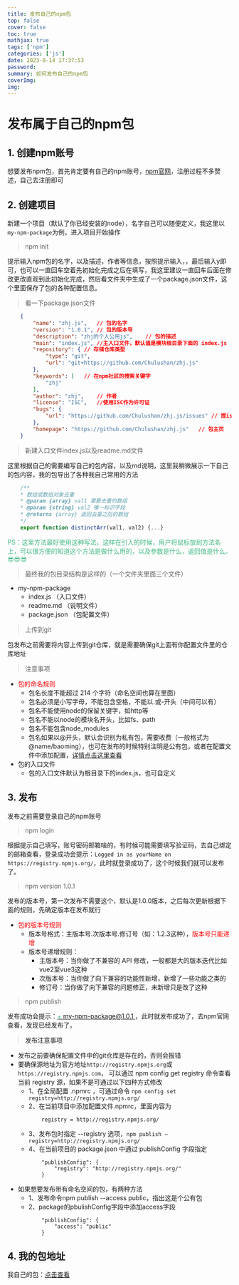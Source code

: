 ```yaml
---
title: 发布自己的npm包
top: false
cover: false
toc: true
mathjax: true
tags: ['npm']
categories: ['js']
date: 2023-8-14 17:37:53
password:
summary: 如何发布自己的npm包
coverImg:
img:
---
```



# 发布属于自己的npm包

## 1. 创建npm账号
想要发布npm包，首先肯定要有自己的npm账号，[npm官网]( https://www.npmjs.com/)，注册过程不多赘述，自己去注册即可

## 2. 创建项目
 新建一个项目（默认了你已经安装的node），名字自己可以随便定义，我这里以`my-npm-package`为例，进入项目开始操作
> npm init

提示输入npm包的名字，以及描述，作者等信息，按照提示输入，，最后输入y即可，也可以一直回车空着先初始化完成之后在填写，我这里建议一直回车后面在修改更改直观到此初始化完成，然后看文件夹中生成了一个package.json文件，这个里面保存了包的各种配置信息。

> 看一下package.json文件
```json
	{
		"name": "zhj.js",	// 包的名字
		"version": "1.0.1",	// 包的版本号
		"description": "zhj的个人公用js",	// 包的描述
		"main": "index.js",	//主入口文件，默认值是模块根目录下面的 index.js
		"repository": {	// 存储仓库类型
			"type": "git",
			"url": "git+https://github.com/Chulushan/zhj.js"
		},
		"keywords": [	// 在npm社区的搜索关键字
			"zhj"
		],
		"author": "zhj",	// 作者
		"license": "ISC",	//使用ISC作为许可证
		"bugs": {
			"url": "https://github.com/Chulushan/zhj.js/issues"	// 提issues地址
		},
		"homepage": "https://github.com/Chulushan/zhj.js"	// 包主页
	}
```

> 新建入口文件index.js以及readme.md文件

这里根据自己的需要编写自己的包内容，以及md说明，这里我稍微展示一下自己的包内容，我的包导出了各种我自己常用的方法
```javascript
	/**
	* 数组或数组对象去重
	* @param {array} val1 需要去重的数组
	* @param {string} val2 唯一标识字段
	* @returns {array} 返回去重之后的数组
	*/
	export function distinctArr(val1, val2) {...}
```
<font color="#42b983">PS：这里方法最好使用这种写法，这样在引入的时候，用户将鼠标放到方法名上，可以很方便的知道这个方法是做什么用的，以及参数是什么，返回值是什么。😎😎😎</font>

> 最终我的包目录结构是这样的（一个文件夹里面三个文件）

+ my-npm-package
	- index.js （入口文件）
	- readme.md （说明文件）
	- package.json （包配置文件）

> 上传到git
	
包发布之前需要将内容上传到git仓库，就是需要确保git上面有你配置文件里的仓库地址

> 注意事项

* <font color="red">包的命名规则</font>
	* 包名长度不能超过 214 个字符（命名空间也算在里面）
	* 包名必须是小写字母，不能包含空格，不能以.或-开头（中间可以有）
	* 包名不能使用node的保留关键字，如http等
	* 包名不能以node的模块名开头，比如fs、path
	* 包名不能包含node_modules
	* 包名如果以@开头，默认会识别为私有包，需要收费（一般格式为@name/baoming），也可在发布的时候特别注明是公有包，或者在配置文件中添加配置，[详情点击这里查看](#rule)
* 包的入口文件
	* 包的入口文件默认为根目录下的index.js，也可自定义

## 3. 发布

发布之前需要登录自己的npm账号

> npm login

根据提示自己填写，账号密码邮箱啥的，有时候可能需要填写验证码，去自己绑定的邮箱查看，登录成功会提示：`Logged in as yourName on https://registry.npmjs.org/`，此时就登录成功了，这个时候我们就可以发布了。

> npm version 1.0.1

发布的版本号，第一次发布不需要这个，默认是1.0.0版本，之后每次更新根据下面的规则，先确定版本在发布就行
* <font color="red">包的版本号规则</font>
	* 版本号格式：主版本号.次版本号.修订号（如：1.2.3这种），<font color="red">版本号只能递增</font>
	* 版本号递增规则：
		* 主版本号：当你做了不兼容的 API 修改，一般都是大的版本迭代比如vue2至vue3这种
		* 次版本号：当你做了向下兼容的功能性新增，新增了一些功能之类的
		* 修订号：当你做了向下兼容的问题修正，未新增只是改了这种

> npm publish

发布成功会提示：<u><font color="#42b983">+ my-npm-package@1.0.1</font> </u>，此时就发布成功了，去npm官网查看，发现已经发布了。

> <a id="rule">发布注意事项</a> 
* 发布之前要确保配置文件中的git仓库是存在的，否则会报错
* 要确保源地址为官方地址`http://registry.npmjs.org`或`https://registry.npmjs.com`， 可以通过 npm config get registry 命令查看当前 registry 源，如果不是可通过以下四种方式修改
	* 1、在全局配置 .npmrc ，可通过命令 `npm config set registry=http://registry.npmjs.org/ `
	* 2、在当前项目中添加配置文件.npmrc，里面内容为
		```
			registry = http://registry.npmjs.org/
		```
	* 3、发布包时指定 --registry 选项，`npm publish —registry=http://registry.npmjs.org/`
	* 4、在当前项目的 package.json 中通过 publishConfig 字段指定
		```
			"publishConfig": {
				"registry": "http://registry.npmjs.org/"
			}
		```
* 如果想要发布带有命名空间的包，有两种方法
	* 1、发布命令npm publish --access public，指出这是个公有包
	* 2、package的pbulishConfig字段中添加access字段
		```
			"publishConfig": {
				"access": "public"
			}
		```

## 4. 我的包地址

我自己的包：<u>[点击查看](https://www.npmjs.com/package/zhj.js?activeTab=readme)</u>

